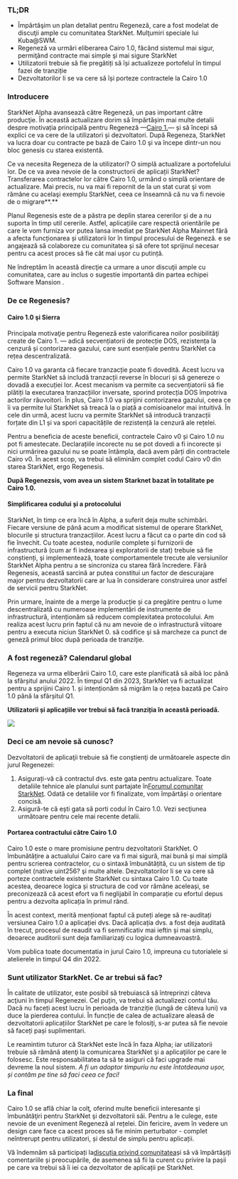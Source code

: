 ### TL;DR

* Împărtăşim un plan detaliat pentru Regeneză, care a fost modelat de discuţii ample cu comunitatea StarkNet. Mulţumiri speciale lui Kuba@SWM.
* Regeneză va urmări eliberarea Cairo 1.0, făcând sistemul mai sigur, permiţând contracte mai simple şi mai sigure StarkNet
* Utilizatorii trebuie să fie pregătiți să își actualizeze portofelul în timpul fazei de tranziție
* Dezvoltatorilor li se va cere să își porteze contractele la Cairo 1.0

### Introducere

StarkNet Alpha avansează către Regeneză, un pas important către producţie. În această actualizare dorim să împărtășim mai multe detalii despre motivația principală pentru Regeneză —[Cairo 1.](https://medium.com/starkware/cairo-1-0-aa96eefb19a0)— și să începi să explici ce va cere de la utilizatori și dezvoltatori. După Regeneza, StarkNet va lucra doar cu contracte pe bază de Cairo 1.0 şi va începe dintr-un nou bloc genesis cu starea existentă.

Ce va necesita Regeneza de la utilizatori? O simplă actualizare a portofelului lor. De ce va avea nevoie de la constructorii de aplicații StarkNet? Transferarea contractelor lor către Cairo 1.0, urmând o simplă orientare de actualizare. Mai precis, nu va mai fi repornit de la un stat curat şi vom rămâne cu acelaşi exemplu StarkNet, ceea ce înseamnă că nu va fi nevoie de o migrare**.**

Planul Regenesis este de a păstra pe deplin starea cererilor şi de a nu suporta în timp util cererile. Astfel, aplicațiile care respectă orientările pe care le vom furniza vor putea lansa imediat pe StarkNet Alpha Mainnet fără a afecta funcționarea și utilizatorii lor în timpul procesului de Regeneză. e se angajează să colaboreze cu comunitatea și să ofere tot sprijinul necesar pentru ca acest proces să fie cât mai ușor cu putință.

Ne îndreptăm în această direcţie ca urmare a unor discuţii ample cu comunitatea, care au inclus o sugestie importantă din partea echipei Software Mansion .

### De ce Regenesis?

#### Cairo 1.0 şi Sierra

Principala motivaţie pentru Regeneză este valorificarea noilor posibilităţi create de Cairo 1. — adică secvențiatorii de protecție DOS, rezistența la cenzură și contorizarea gazului, care sunt esențiale pentru StarkNet ca rețea descentralizată.

Cairo 1.0 va garanta că fiecare tranzacție poate fi dovedită. Acest lucru va permite StarkNet să includă tranzacții reverse în blocuri și să genereze o dovadă a execuției lor. Acest mecanism va permite ca secvențiatorii să fie plătiți la executarea tranzacțiilor inversate, sporind protecția DOS împotriva actorilor răuvoitori. În plus, Cairo 1.0 va sprijini contorizarea gazului, ceea ce îi va permite lui StarkNet să treacă la o piață a comisioanelor mai intuitivă. În cele din urmă, acest lucru va permite StarkNet să introducă tranzacții forțate din L1 și va spori capacitățile de rezistență la cenzură ale rețelei.

Pentru a beneficia de aceste beneficii, contractele Cairo v0 și Cairo 1.0 nu pot fi amestecate. Declarațiile incorecte nu se pot dovedi a fi incorecte și nici urmărirea gazului nu se poate întâmpla, dacă avem părți din contractele Cairo v0. În acest scop, va trebui să eliminăm complet codul Cairo v0 din starea StarkNet, ergo Regenesis.

**După Regenezsis, vom avea un sistem Starknet bazat în totalitate pe Cairo 1.0.**

#### Simplificarea codului și a protocolului

StarkNet, în timp ce era încă în Alpha, a suferit deja multe schimbări. Fiecare versiune de până acum a modificat sistemul de operare StarkNet, blocurile și structura tranzacțiilor. Acest lucru a făcut ca o parte din cod să fie învechit. Cu toate acestea, nodurile complete și furnizorii de infrastructură (cum ar fi indexarea și exploratorii de stat) trebuie să fie conștienți, şi implementează, toate comportamentele trecute ale versiunilor StarkNet Alpha pentru a se sincroniza cu starea fără încredere. Fără Regenesis, această sarcină ar putea constitui un factor de descurajare major pentru dezvoltatorii care ar lua în considerare construirea unor astfel de servicii pentru StarkNet.

Prin urmare, înainte de a merge la producție și ca pregătire pentru o lume descentralizată cu numeroase implementări de instrumente de infrastructură, intenționăm să reducem complexitatea protocolului. Am realiza acest lucru prin faptul că nu am nevoie de o infrastructură viitoare pentru a executa niciun StarkNet 0. să codifice şi să marcheze ca punct de geneză primul bloc după perioada de tranziţie.

### A fost regeneză? Calendarul global

Regeneza va urma eliberării Cairo 1.0, care este planificată să aibă loc până la sfârșitul anului 2022. În timpul Q1 din 2023, StarkNet va fi actualizat pentru a sprijini Cairo 1. și intenționăm să migrăm la o rețea bazată pe Cairo 1.0 până la sfârșitul Q1.

**Utilizatorii și aplicațiile vor trebui să facă tranziția în această perioadă.**

![](/assets/1_ef85shzd2uudwex-cy8wdg-1.png)

### Deci ce am nevoie să cunosc?

Dezvoltatorii de aplicaţii trebuie să fie conştienţi de următoarele aspecte din jurul Regenezei:

1. Asigurați-vă că contractul dvs. este gata pentru actualizare. Toate detaliile tehnice ale planului sunt partajate în[Forumul comunitar StarkNet](https://community.starknet.io/t/regenesis-state-migration-current-suggestion/2080). Odată ce detaliile vor fi finalizate, vom împărtăși o orientare concisă.
2. Asigură-te că ești gata să porti codul în Cairo 1.0. Vezi secţiunea următoare pentru cele mai recente detalii.

#### Portarea contractului către Cairo 1.0

Cairo 1.0 este o mare promisiune pentru dezvoltatorii StarkNet. O îmbunătățire a actualului Cairo care va fi mai sigură, mai bună și mai simplă pentru scrierea contractelor, cu o sintaxă îmbunătățită, cu un sistem de tip complet (native uint256? şi multe altele. Dezvoltatorilor li se va cere să porteze contractele existente StarkNet cu sintaxa Cairo 1.0. Cu toate acestea, deoarece logica și structura de cod vor rămâne aceleași, se preconizează că acest efort va fi neglijabil în comparație cu efortul depus pentru a dezvolta aplicația în primul rând.

În acest context, merită menționat faptul că puteți alege să re-auditați versiunea Cairo 1.0 a aplicației dvs. Dacă aplicația dvs. a fost deja auditată în trecut, procesul de reaudit va fi semnificativ mai ieftin și mai simplu, deoarece auditorii sunt deja familiarizaţi cu logica dumneavoastră.

Vom publica toate documentatia in jurul Cairo 1.0, impreuna cu tutorialele si atelierele in timpul Q4 din 2022.

### Sunt utilizator StarkNet. Ce ar trebui să fac?

În calitate de utilizator, este posibil să trebuiască să întreprinzi câteva acţiuni în timpul Regenezei. Cel puțin, va trebui să actualizezi contul tău. Dacă nu faceți acest lucru în perioada de tranziție (lungă de câteva luni) va duce la pierderea contului. În funcție de calea de actualizare aleasă de dezvoltatorii aplicațiilor StarkNet pe care le folosiți, s-ar putea să fie nevoie să faceți pași suplimentari.

Le reamintim tuturor că StarkNet este încă în faza Alpha; iar utilizatorii trebuie să rămână atenţi la comunicarea StarkNet şi a aplicaţiilor pe care le folosesc. Este responsabilitatea ta să te asiguri că faci upgrade mai devreme la noul sistem. *A fi un adoptor timpuriu nu este întotdeauna ușor, și contăm pe tine să faci ceea ce faci!*

### La final

Cairo 1.0 se află chiar la colţ, oferind multe beneficii interesante şi îmbunătăţiri pentru StarkNet şi dezvoltatorii săi. Pentru a le culege, este nevoie de un eveniment Regeneză al rețelei. Din fericire, avem în vedere un design care face ca acest proces să fie minim perturbator - complet neîntrerupt pentru utilizatori, și destul de simplu pentru aplicații.

Vă îndemnăm să participați la[discuția privind comunitatea](https://community.starknet.io/t/regenesis-state-migration-current-suggestion/2080)și să vă împărtășiți comentariile și preocupările, de asemenea să fii la curent cu privire la pașii pe care va trebui să îi iei ca dezvoltator de aplicații pe StarkNet.